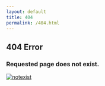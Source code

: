 ```yaml
---
layout: default
title: 404
permalink: /404.html
---
```


## 404 Error
### Requested page does not exist.
<div>
    <a href="{% link index.md %}" style="display: block; height: 100%">
        <img src="{% link /assets/404.gif %}" alt="notexist" />
    </a>
</div>
<a href="{% link index.md %}" class="button">Return to Homepage</a>
